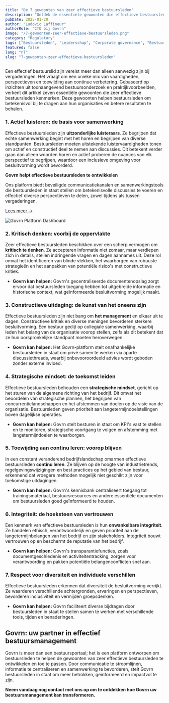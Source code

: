 ```yaml
---
title: "De 7 gewoonten van zeer effectieve bestuursleden"
description: "Ontdek de essentiële gewoonten die effectieve bestuursleden definiëren en hoe tools zoals Govrn het bestuur kunnen versterken."
pubDate: 2025-01-20
author: "Ludovic Laffineur"
authorRole: "CTO bij Govrn"
image: "/7-gewoonten-zeer-effectieve-bestuursleden.png"
category: "Regulatory"
tags: ["Bestuursleden", "Leiderschap", "Corporate governance", "Bestuurseffectiviteit"]
featured: false
lang: "nl"
slug: "7-gewoonten-zeer-effectieve-bestuursleden"
---
```


Een effectief bestuurslid zijn vereist meer dan alleen aanwezig zijn bij vergaderingen. Het vraagt om een unieke mix van vaardigheden, perspectieven en toewijding aan continue verbetering. Gebaseerd op inzichten uit toonaangevend bestuursonderzoek en praktijkvoorbeelden, verkent dit artikel zeven essentiële gewoonten die zeer effectieve bestuursleden kenmerken. Deze gewoonten helpen bestuursleden om betekenisvol bij te dragen aan hun organisaties en betere resultaten te behalen.

### 1. Actief luisteren: de basis voor samenwerking

Effectieve bestuursleden zijn **uitzonderlijke luisteraars**. Ze begrijpen dat echte samenwerking begint met het horen en begrijpen van diverse standpunten. Bestuursleden moeten uitstekende luistervaardigheden tonen om actief en constructief deel te nemen aan discussies. Dit betekent verder gaan dan alleen woorden horen en actief proberen de nuances van elk perspectief te begrijpen, waardoor een inclusieve omgeving voor besluitvorming wordt bevorderd.

<div class="info-box">
<div class="content">

**Govrn helpt effectieve bestuursleden te ontwikkelen**

Ons platform biedt beveiligde communicatiekanalen en samenwerkingstools die bestuursleden in staat stellen om betekenisvolle discussies te voeren en effectief diverse perspectieven te delen, zowel tijdens als tussen vergaderingen.

[Lees meer →](/nl/try)
</div>

![Govrn Platform Dashboard](/applications-picture-board-chat-mobile_croped.png)
</div>

### 2. Kritisch denken: voorbij de oppervlakte

Zeer effectieve bestuursleden beschikken over een scherp vermogen om **kritisch te denken**. Ze accepteren informatie niet zomaar, maar verdiepen zich in details, stellen indringende vragen en dagen aannames uit. Deze rol omvat het identificeren van blinde vlekken, het waarborgen van robuuste strategieën en het aanpakken van potentiële risico's met constructieve kritiek.

* **Govrn kan helpen:** Govrn's gecentraliseerde documentenopslag zorgt ervoor dat bestuursleden toegang hebben tot uitgebreide informatie en historische context, wat geïnformeerde besluitvorming mogelijk maakt.

### 3. Constructieve uitdaging: de kunst van het oneens zijn

Effectieve bestuursleden zijn niet bang om **het management** en elkaar uit te dagen. Constructieve kritiek en diverse meningen bevorderen sterkere besluitvorming. Een bestuur gedijt op collegiale samenwerking, waarbij leden het belang van de organisatie voorop stellen, zelfs als dit betekent dat ze hun oorspronkelijke standpunt moeten heroverwegen.

* **Govrn kan helpen:** Het Govrn-platform stelt onafhankelijke bestuursleden in staat om privé samen te werken via aparte discussiethreads, waarbij onbevooroordeeld advies wordt geboden zonder externe invloed.

### 4. Strategische mindset: de toekomst leiden

Effectieve bestuursleden behouden een **strategische mindset**, gericht op het sturen van de algemene richting van het bedrijf. Dit omvat het beoordelen van strategische plannen, het begrijpen van concurrentielandschappen en het afstemmen van doelen op de visie van de organisatie. Bestuursleden geven prioriteit aan langetermijndoelstellingen boven dagelijkse operaties.

* **Govrn kan helpen:** Govrn stelt besturen in staat om KPI's vast te stellen en te monitoren, strategische voortgang te volgen en afstemming met langetermijndoelen te waarborgen.

### 5. Toewijding aan continu leren: voorop blijven

In een constant veranderend bedrijfslandschap omarmen effectieve bestuursleden **continu leren**. Ze blijven op de hoogte van industrietrends, regelgevingswijzigingen en best practices op het gebied van bestuur, erkennend dat vroegere methoden mogelijk niet geschikt zijn voor toekomstige uitdagingen.

* **Govrn kan helpen:** Govrn's kennisbank centraliseert toegang tot trainingsmateriaal, bestuursresources en andere essentiële documenten om bestuursleden goed geïnformeerd te houden.

### 6. Integriteit: de hoeksteen van vertrouwen

Een kenmerk van effectieve bestuursleden is hun **onwankelbare integriteit**. Ze handelen ethisch, verantwoordelijk en geven prioriteit aan de langetermijnbelangen van het bedrijf en zijn stakeholders. Integriteit bouwt vertrouwen op en beschermt de reputatie van het bedrijf.

* **Govrn kan helpen:** Govrn's transparantiefuncties, zoals documentgeschiedenis en activiteitentracking, zorgen voor verantwoording en pakken potentiële belangenconflicten snel aan.

### 7. Respect voor diversiteit en individuele verschillen

Effectieve bestuursleden erkennen dat diversiteit de besluitvorming verrijkt. Ze waarderen verschillende achtergronden, ervaringen en perspectieven, bevorderen inclusiviteit en vermijden groepsdenken.

* **Govrn kan helpen:** Govrn faciliteert diverse bijdragen door bestuursleden in staat te stellen samen te werken met verschillende tools, tijden en benaderingen.

## Govrn: uw partner in effectief bestuursmanagement

Govrn is meer dan een bestuursportaal; het is een platform ontworpen om bestuursleden te helpen de gewoonten van zeer effectieve bestuursleden te ontwikkelen en toe te passen. Door communicatie te stroomlijnen, informatie te centraliseren en samenwerking te bevorderen, stelt Govrn bestuursleden in staat om meer betrokken, geïnformeerd en impactvol te zijn.

**Neem vandaag nog contact met ons op om te ontdekken hoe Govrn uw bestuursmanagement kan transformeren.**

